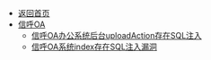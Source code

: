 - [返回首页](/)
- [信呼OA](信呼OA/)
  - [信呼OA办公系统后台uploadAction存在SQL注入](信呼OA/信呼OA办公系统后台uploadAction存在SQL注入.md)
  - [信呼OA系统index存在SQL注入漏洞](信呼OA/信呼OA系统index存在SQL注入漏洞.md)
